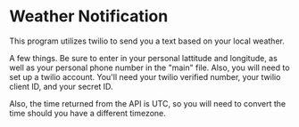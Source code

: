 # Weather Notification

This program utilizes twilio to send you a text based on your local weather.

A few things. Be sure to enter in your personal lattitude and longitude, as well as your personal phone number in the "main" file.
Also, you will need to set up a twilio account. You'll need your twilio verified number, your twilio client ID, and your secret ID.

Also, the time returned from the API is UTC, so you will need to convert the time should you have a different timezone.
